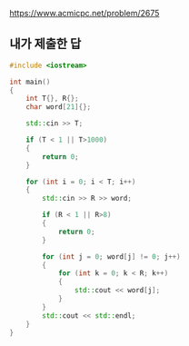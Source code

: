 https://www.acmicpc.net/problem/2675

내가 제출한 답
------------
```cpp
#include <iostream>

int main()
{
	int T{}, R{};
	char word[21]{};

	std::cin >> T;

	if (T < 1 || T>1000)
	{
		return 0;
	}

	for (int i = 0; i < T; i++)
	{
		std::cin >> R >> word;

		if (R < 1 || R>8)
		{
			return 0;
		}

		for (int j = 0; word[j] != 0; j++)
		{
			for (int k = 0; k < R; k++)
			{
				std::cout << word[j];
			}
		}
		std::cout << std::endl;
	}
}
```

